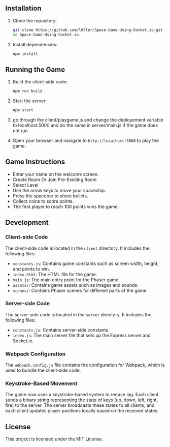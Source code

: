 ## Installation

1. Clone the repository:
    ```sh
    git clone https://github.com/l0ller/Space-Game-Using-Socket.io.git
    cd Space-Game-Using-Socket.io
    ```

2. Install dependencies:
    ```sh
    npm install
    ```

## Running the Game

1. Build the client-side code:
    ```sh
    npm run build
    ```

2. Start the server:
    ```sh
    npm start
    ```
3. go through the client/playgame.js and change the deployement variable to localhost:5000 and do the same in server/main.js if the  game does not run

4. Open your browser and navigate to `http://localhost:5000` to play the game.

## Game Instructions

- Enter your name on the welcome screen.
- Create Room Or Join Pre-Existing Room
- Select Level
- Use the arrow keys to move your spaceship.
- Press the spacebar to shoot bullets.
- Collect coins to score points.
- The first player to reach 100 points wins the game.

## Development

### Client-side Code

The client-side code is located in the `client` directory. It includes the following files:

- `constants.js`: Contains game constants such as screen width, height, and points to win.
- `index.html`: The HTML file for the game.
- `main.js`: The main entry point for the Phaser game.
- `assets/`: Contains game assets such as images and sounds.
- `scenes/`: Contains Phaser scenes for different parts of the game.

### Server-side Code

The server-side code is located in the `server` directory. It includes the following files:

- `constants.js`: Contains server-side constants.
- `index.js`: The main server file that sets up the Express server and Socket.io.

### Webpack Configuration

The `webpack.config.js` file contains the configuration for Webpack, which is used to bundle the client-side code.

### Keystroke-Based Movement

The game now uses a keystroke-based system to reduce lag. Each client sends a binary string representing the state of keys (up, down, left, right, fire) to the server. The server broadcasts these states to all clients, and each client updates player positions locally based on the received states.

## License

This project is licensed under the MIT License.
